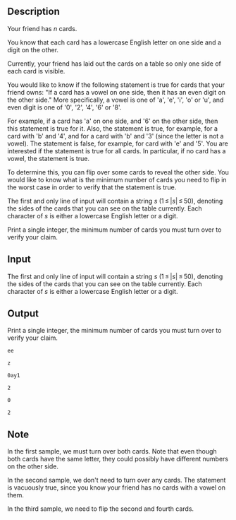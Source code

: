 ## Description

<div><p>Your friend has <span class="tex-span"><i>n</i></span> cards.</p><p>You know that each card has a lowercase English letter on one side and a digit on the other.</p><p>Currently, your friend has laid out the cards on a table so only one side of each card is visible.</p><p>You would like to know if the following statement is true for cards that your friend owns: "If a card has a vowel on one side, then it has an even digit on the other side." More specifically, a vowel is one of '<span class="tex-font-style-tt">a</span>', '<span class="tex-font-style-tt">e</span>', '<span class="tex-font-style-tt">i</span>', '<span class="tex-font-style-tt">o</span>' or '<span class="tex-font-style-tt">u</span>', and even digit is one of '<span class="tex-font-style-tt">0</span>', '<span class="tex-font-style-tt">2</span>', '<span class="tex-font-style-tt">4</span>', '<span class="tex-font-style-tt">6</span>' or '<span class="tex-font-style-tt">8</span>'.</p><p>For example, if a card has '<span class="tex-font-style-tt">a</span>' on one side, and '<span class="tex-font-style-tt">6</span>' on the other side, then this statement is true for it. Also, the statement is true, for example, for a card with '<span class="tex-font-style-tt">b</span>' and '<span class="tex-font-style-tt">4</span>', and for a card with '<span class="tex-font-style-tt">b</span>' and '<span class="tex-font-style-tt">3</span>' (since the letter is not a vowel). The statement is false, for example, for card with '<span class="tex-font-style-tt">e</span>' and '<span class="tex-font-style-tt">5</span>'. You are interested if the statement is true for all cards. In particular, if no card has a vowel, the statement is true.</p><p>To determine this, you can flip over some cards to reveal the other side. You would like to know what is the minimum number of cards you need to flip in the worst case in order to verify that the statement is true.</p></div><div class="input-specification"><p>The first and only line of input will contain a string <span class="tex-span"><i>s</i></span> (<span class="tex-span">1 ≤ |<i>s</i>| ≤ 50</span>), denoting the sides of the cards that you can see on the table currently. Each character of <span class="tex-span"><i>s</i></span> is either a lowercase English letter or a digit.</p></div><div class="output-specification"><p>Print a single integer, the minimum number of cards you must turn over to verify your claim.</p></div>

## Input

<p>The first and only line of input will contain a string <span class="tex-span"><i>s</i></span> (<span class="tex-span">1 ≤ |<i>s</i>| ≤ 50</span>), denoting the sides of the cards that you can see on the table currently. Each character of <span class="tex-span"><i>s</i></span> is either a lowercase English letter or a digit.</p>

## Output

<p>Print a single integer, the minimum number of cards you must turn over to verify your claim.</p>





```input1
ee

```




```input2
z

```




```input3
0ay1

```




```output1
2

```




```output2
0

```




```output3
2

```



## Note

<p>In the first sample, we must turn over both cards. Note that even though both cards have the same letter, they could possibly have different numbers on the other side.</p><p>In the second sample, we don't need to turn over any cards. The statement is vacuously true, since you know your friend has no cards with a vowel on them.</p><p>In the third sample, we need to flip the second and fourth cards.</p>
